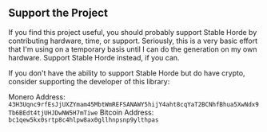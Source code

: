 

## Support the Project

If you find this project useful, you should probably support Stable Horde by contributing hardware, time, or support.
Seriously, this is a very basic effort that I'm using on a temporary basis until I can do the generation on my own hardware.
Support Stable Horde instead, if you can.

If you don't have the ability to support Stable Horde but do have crypto, consider supporting the developer of this library:

Monero Address: `43H3Uqnc9rfEsJjUXZYmam45MbtWmREFSANAWY5hijY4aht8cqYaT2BCNhfBhua5XwNdx9Tb6BEdt4tjUHJDwNW5H7mTiwe`
Bitcoin Address: `bc1qew5kx0srtp8c4hlpw8ax0gllhnpsnp9ylthpas`